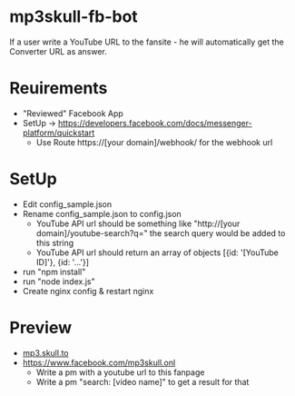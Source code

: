 # mp3skull-fb-bot
If a user write a YouTube URL to the fansite - he will automatically get the Converter URL as answer.

# Reuirements

* "Reviewed" Facebook App
* SetUp -> https://developers.facebook.com/docs/messenger-platform/quickstart
  - Use Route https://[your domain]/webhook/ for the webhook url

# SetUp

* Edit config_sample.json
* Rename config_sample.json to config.json
  - YouTube API url should be something like "http://[your domain]/youtube-search?q=" the search query would be added to this string
  - YouTube API url should return an array of objects [{id: '[YouTube ID]'}, {id: '...'}]
* run "npm install"
* run "node index.js"
* Create nginx config & restart nginx

# Preview

* [mp3.skull.to](https://mp3.skull.to "MP3Skull - Free MP3 Download and YouTube Converter")
* https://www.facebook.com/mp3skull.onl
  - Write a pm with a youtube url to this fanpage
  - Write a pm "search: [video name]" to get a result for that

